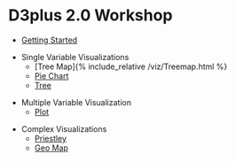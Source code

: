 <!doctype html>
<html>

<head>
  <meta charset="utf-8">
  <title>D3plus 2.0 Workshop</title>
</head>

<body>

  <h1>D3plus 2.0 Workshop</h1>

  <nav>
    <ul>
      <li><a href="getting_started.html">Getting Started</a></li>
    </ul>
    <ul>
      <li>Single Variable Visualizations
        <ul>
          <li>[Tree Map]{% include_relative /viz/Treemap.html %}</li>
          <li><a href="viz/Pie.html">Pie Chart</a></li>
          <li><a href="viz/Tree.html">Tree</a></li>
        </ul>
      </li>
    </ul>
    <ul>
      <li>Multiple Variable Visualization
        <ul>
          <li><a href="viz/Plot.html">Plot</a></li>
        </ul>
      </li>
    </ul>
    <ul>
      <li>Complex Visualizations
        <ul>
          <li><a href="viz/Priestley.html">Priestley</a></li>
          <li><a href="viz/Geomap.html">Geo Map</a></li>
        </ul>
      </li>
    </ul>
  </nav>
</body>

</html>
